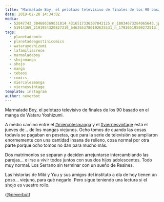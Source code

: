 ```yaml
---
title: "Marmalade Boy, el pelotazo televisivo de finales de los 90 basado en el manga de Wataru Yoshizumi"
date: 2019-02-28 14:34:02
media: 
  - 52047743_384686369031814_4316517336307842125_n_18034673284065643.jpg
  - 51914369_2191954320827219_6462653780192625531_n_17930519509272513.jpg
tags: 
  - planetadcomic
  - planetadeagostinicomics
  - wataruyoshizumi
  - lafamiliacrece
  - marmaladeboy
  - shojomanga
  - shojo
  - manga
  - tebeos
  - comics
  - miercolesmanga
  - viernesvintage
template: instagram
author: neverbot
---
```


Marmalade Boy, el pelotazo televisivo de finales de los 90 basado en el manga de Wataru Yoshizumi.

A medio camino entre el [#miercolesmanga](/tags/miercolesmanga) y el [#viernesvintage](/tags/viernesvintage) está el jueves de... de los mangas viejunos. Ocho tomos de cuando las cosas todavía se pagaban en pesetas, que para la serie de televisión se ampliaron enormemente con una cantidad insana de relleno, cosa normal por otra parte porque ocho tomos no dan para mucho más.

Dos matrimonios se separan y deciden arrejuntarse intercambiando las parejas... e irse a vivir todos juntos con sus dos hijos adolescentes. Todo muy normal. Los Serrano sin terminar con un sueño de Resines.

Las historias de Miki y Yuu y sus amigos del instituto a día de hoy tienen un poso... viejuno, para qué negarlo. Pero sigue teniendo una lectura si el shojo es vuestro rollo.

([@neverbot](https://instagram.com/neverbot))

